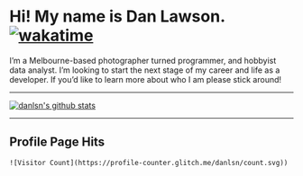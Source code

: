 # Hi! My name is Dan Lawson. [![wakatime](https://wakatime.com/badge/user/739a1992-f3c8-4a2b-bfee-ea1c10ca16d0.svg)](https://wakatime.com/@739a1992-f3c8-4a2b-bfee-ea1c10ca16d0)

<!--START_SECTION:waka-->
<!--END_SECTION:waka-->

I’m a Melbourne-based photographer turned programmer, and hobbyist data analyst. I’m looking to start the next stage of my career and life as a developer.
If you’d like to learn more about who I am please stick around!

___

[![danlsn's github stats](https://github-readme-stats.vercel.app/api?username=danlsn&show_icons=true)](https://github.com/danlsn/)
___

## Profile Page Hits

```
![Visitor Count](https://profile-counter.glitch.me/danlsn/count.svg))
```
